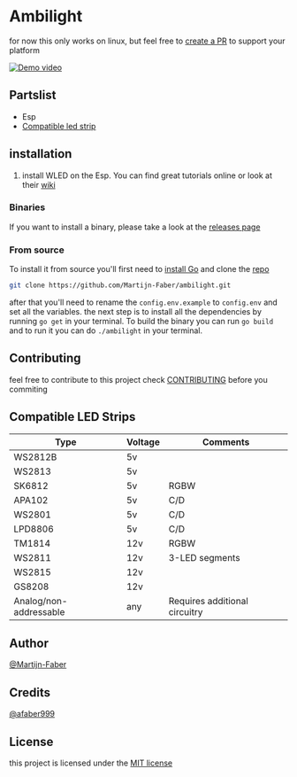 # Ambilight

for now this only works on linux, but feel free to [create a PR](https://github.com/Martijn-Faber/ambilight/pulls) to support your platform

[![Demo video](https://img.youtube.com/vi/ftrAhJZCl8g/maxresdefault.jpg)](https://www.youtube.com/watch?v=ftrAhJZCl8g)

## Partslist

- Esp
- [Compatible led strip](#compatible-led-strips)

## installation

1. install WLED on the Esp. You can find great tutorials online or look at their [wiki](https://github.com/Aircoookie/WLED/wiki/)

### Binaries

If you want to install a binary, please take a look at the [releases page](https://github.com/Martijn-Faber/ambilight/releases)

### From source

To install it from source you'll first need to [install Go](https://golang.org/doc/install) and clone the [repo](https://github.com/Martijn-Faber/ambilight.git)

```bash
git clone https://github.com/Martijn-Faber/ambilight.git
```

after that you'll need to rename the `config.env.example` to `config.env` and set all the variables. the next step is to install all the dependencies by running `go get` in your terminal. To build the binary you can run `go build` and to run it you can do `./ambilight` in your terminal.

## Contributing

feel free to contribute to this project
check [CONTRIBUTING](./CONTRIBUTING.md) before you commiting

## Compatible LED Strips

| Type                   | Voltage | Comments                      |
| ---------------------- | ------- | ----------------------------- |
| WS2812B                | 5v      |
| WS2813                 | 5v      |
| SK6812                 | 5v      | RGBW                          |
| APA102                 | 5v      | C/D                           |
| WS2801                 | 5v      | C/D                           |
| LPD8806                | 5v      | C/D                           |
| TM1814                 | 12v     | RGBW                          |
| WS2811                 | 12v     | 3-LED segments                |
| WS2815                 | 12v     |
| GS8208                 | 12v     |
| Analog/non-addressable | any     | Requires additional circuitry |

## Author

[@Martijn-Faber](https://github.com/Martijn-Faber)

## Credits

[@afaber999](https://github.com/afaber999)

## License

this project is licensed under the [MIT license](./LICENSE)
